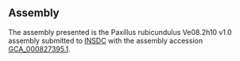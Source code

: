 

Assembly
--------

The assembly presented is the Paxillus rubicundulus Ve08.2h10 v1.0
assembly submitted to [INSDC](http://www.insdc.org) with the assembly
accession
[GCA\_000827395.1](http://www.ebi.ac.uk/ena/data/view/GCA_000827395.1).
